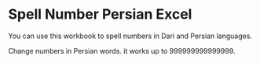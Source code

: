# Spell Number Persian Excel
You can use this workbook to spell numbers in Dari and Persian languages.

Change numbers in Persian words. it works up to 999999999999999. 